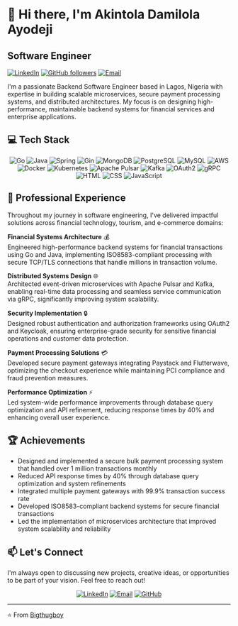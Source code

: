 # 👋 Hi there, I'm Akintola Damilola Ayodeji

## Software Engineer 

[![LinkedIn](https://img.shields.io/badge/LinkedIn-0077B5?style=for-the-badge&logo=linkedin&logoColor=white)](https://www.linkedin.com/in/damilola-akintola-663a62249/)
[![GitHub followers](https://img.shields.io/github/followers/Bigthugboy?style=for-the-badge&logo=github)](https://github.com/Bigthugboy?tab=followers)
[![Email](https://img.shields.io/badge/Email-ayodeji2K@gmail.com-red?style=for-the-badge&logo=gmail&logoColor=white)](mailto:ayodeji2K@gmail.com)

I'm a passionate Backend Software Engineer based in Lagos, Nigeria with expertise in building scalable microservices, secure payment processing systems, and distributed architectures. My focus is on designing high-performance, maintainable backend systems for financial services and enterprise applications.

## 💻 Tech Stack

<div align="center">

![Go](https://img.shields.io/badge/Go-00ADD8?style=for-the-badge&logo=go&logoColor=white)
![Java](https://img.shields.io/badge/Java-ED8B00?style=for-the-badge&logo=openjdk&logoColor=white)
![Spring](https://img.shields.io/badge/Spring-6DB33F?style=for-the-badge&logo=spring&logoColor=white)
![Gin](https://img.shields.io/badge/Gin-00ADD8?style=for-the-badge&logo=go&logoColor=white)
![MongoDB](https://img.shields.io/badge/MongoDB-4EA94B?style=for-the-badge&logo=mongodb&logoColor=white)
![PostgreSQL](https://img.shields.io/badge/PostgreSQL-316192?style=for-the-badge&logo=postgresql&logoColor=white)
![MySQL](https://img.shields.io/badge/MySQL-00000F?style=for-the-badge&logo=mysql&logoColor=white)
![AWS](https://img.shields.io/badge/AWS-232F3E?style=for-the-badge&logo=amazon-aws&logoColor=white)
![Docker](https://img.shields.io/badge/Docker-2496ED?style=for-the-badge&logo=docker&logoColor=white)
![Kubernetes](https://img.shields.io/badge/Kubernetes-326CE5?style=for-the-badge&logo=kubernetes&logoColor=white)
![Apache Pulsar](https://img.shields.io/badge/Apache_Pulsar-066DA5?style=for-the-badge&logo=apache&logoColor=white)
![Kafka](https://img.shields.io/badge/Kafka-231F20?style=for-the-badge&logo=apache-kafka&logoColor=white)
![OAuth2](https://img.shields.io/badge/OAuth2-EB5424?style=for-the-badge&logo=auth0&logoColor=white)
![gRPC](https://img.shields.io/badge/gRPC-4285F4?style=for-the-badge&logo=google&logoColor=white)
![HTML](https://img.shields.io/badge/HTML5-E34F26?style=for-the-badge&logo=html5&logoColor=white)
![CSS](https://img.shields.io/badge/CSS3-1572B6?style=for-the-badge&logo=css3&logoColor=white)
![JavaScript](https://img.shields.io/badge/JavaScript-F7DF1E?style=for-the-badge&logo=javascript&logoColor=black)

</div>

## 🚀 Professional Experience

Throughout my journey in software engineering, I've delivered impactful solutions across financial technology, tourism, and e-commerce domains:

**Financial Systems Architecture** 💰  
Engineered high-performance backend systems for financial transactions using Go and Java, implementing ISO8583-compliant processing with secure TCP/TLS connections that handle millions in transaction volume.

**Distributed Systems Design** 🌐  
Architected event-driven microservices with Apache Pulsar and Kafka, enabling real-time data processing and seamless service communication via gRPC, significantly improving system scalability.

**Security Implementation** 🔒  
Designed robust authentication and authorization frameworks using OAuth2 and Keycloak, ensuring enterprise-grade security for sensitive financial operations and customer data protection.

**Payment Processing Solutions** 💳  
Developed secure payment gateways integrating Paystack and Flutterwave, optimizing the checkout experience while maintaining PCI compliance and fraud prevention measures.

**Performance Optimization** ⚡  
Led system-wide performance improvements through database query optimization and API refinement, reducing response times by 40% and enhancing overall user experience.




## 🏆 Achievements

- Designed and implemented a secure bulk payment processing system that handled over 1 million transactions monthly
- Reduced API response times by 40% through database query optimization and system refinements
- Integrated multiple payment gateways with 99.9% transaction success rate
- Developed ISO8583-compliant backend systems for secure financial transactions
- Led the implementation of microservices architecture that improved system scalability and reliability

## 📫 Let's Connect

I'm always open to discussing new projects, creative ideas, or opportunities to be part of your vision. Feel free to reach out!

<div align="center">
  
[![LinkedIn](https://img.shields.io/badge/LinkedIn-Connect-blue?style=for-the-badge&logo=linkedin)](https://www.linkedin.com/in/damilola-akintola-663a62249/)
[![Email](https://img.shields.io/badge/Email-Contact-red?style=for-the-badge&logo=gmail)](mailto:ayodeji2K@gmail.com)
[![GitHub](https://img.shields.io/badge/GitHub-Follow-black?style=for-the-badge&logo=github)](https://github.com/Bigthugboy)

</div>

---

⭐️ From [Bigthugboy](https://github.com/Bigthugboy)
